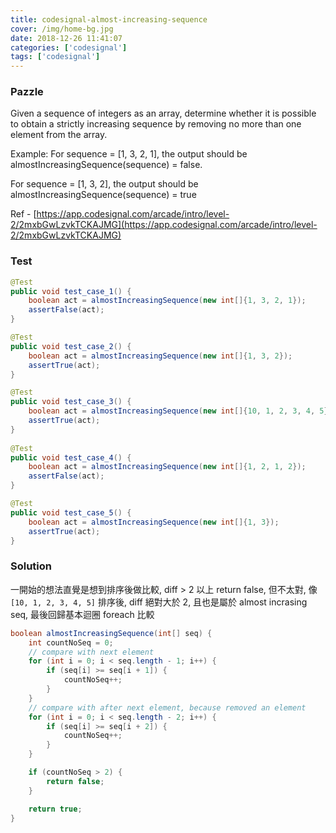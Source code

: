 ```yaml
---
title: codesignal-almost-increasing-sequence
cover: /img/home-bg.jpg
date: 2018-12-26 11:41:07
categories: ['codesignal']
tags: ['codesignal']
---
```

### Pazzle
Given a sequence of integers as an array, determine whether it is possible to obtain a strictly increasing sequence by removing no more than one element from the array.

Example:
For sequence = [1, 3, 2, 1], the output should be
almostIncreasingSequence(sequence) = false.

For sequence = [1, 3, 2], the output should be
almostIncreasingSequence(sequence) = true

Ref - [https://app.codesignal.com/arcade/intro/level-2/2mxbGwLzvkTCKAJMG](https://app.codesignal.com/arcade/intro/level-2/2mxbGwLzvkTCKAJMG)

### Test
```java
@Test
public void test_case_1() {
    boolean act = almostIncreasingSequence(new int[]{1, 3, 2, 1});
    assertFalse(act);
}

@Test
public void test_case_2() {
    boolean act = almostIncreasingSequence(new int[]{1, 3, 2});
    assertTrue(act);
}

@Test
public void test_case_3() {
    boolean act = almostIncreasingSequence(new int[]{10, 1, 2, 3, 4, 5});
    assertTrue(act);
}
    
@Test
public void test_case_4() {
    boolean act = almostIncreasingSequence(new int[]{1, 2, 1, 2});
    assertFalse(act);
}

@Test
public void test_case_5() {
    boolean act = almostIncreasingSequence(new int[]{1, 3});
    assertTrue(act);
}
```

### Solution
一開始的想法直覺是想到排序後做比較, diff > 2 以上 return false, 但不太對, 
像 `[10, 1, 2, 3, 4, 5]` 排序後, diff 絕對大於 2, 且也是屬於 almost incrasing seq,
最後回歸基本迴圈 foreach 比較 
```java
boolean almostIncreasingSequence(int[] seq) {
    int countNoSeq = 0;
    // compare with next element 
    for (int i = 0; i < seq.length - 1; i++) {
        if (seq[i] >= seq[i + 1]) {
            countNoSeq++;
        }
    }
    // compare with after next element, because removed an element
    for (int i = 0; i < seq.length - 2; i++) {
        if (seq[i] >= seq[i + 2]) {
            countNoSeq++;
        }
    }

    if (countNoSeq > 2) {
        return false;
    }

    return true;
}
```
